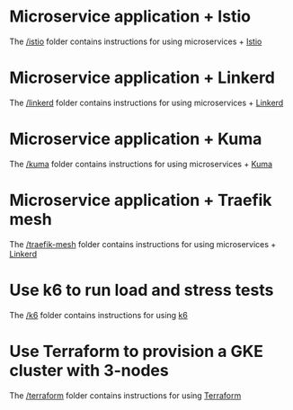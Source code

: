 # Microservice application + Istio

The  [/istio](https://github.com/schneidermichael/master-thesis-project/tree/main/istio)
 folder contains instructions for using microservices + [Istio](https://istio.io/latest/)

 # Microservice application + Linkerd

The  [/linkerd](https://github.com/schneidermichael/master-thesis-project/tree/main/linkerd)
 folder contains instructions for using microservices + [Linkerd](https://linkerd.io/)

 # Microservice application + Kuma

The  [/kuma](https://github.com/schneidermichael/master-thesis-project/tree/main/kuma)
 folder contains instructions for using microservices + [Kuma](https://kuma.io/)

  # Microservice application + Traefik mesh

The  [/traefik-mesh](https://github.com/schneidermichael/master-thesis-project/tree/main/traefik-mesh)
 folder contains instructions for using microservices + [Linkerd](https://traefik.io/traefik-mesh/)

# Use k6 to run load and stress tests

The  [/k6](https://github.com/schneidermichael/master-thesis-project/tree/main/k6)
 folder contains instructions for using [k6](https://k6.io/)

# Use Terraform to provision a GKE cluster with 3-nodes

The  [/terraform](https://github.com/schneidermichael/master-thesis-project/tree/main/terraform)
 folder contains instructions for using [Terraform](https://www.terraform.io/)